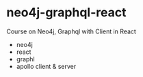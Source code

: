 # neo4j-graphql-react
Course on Neo4j, Graphql with Client in React 

- neo4j
- react
- graphl
- apollo client & server
